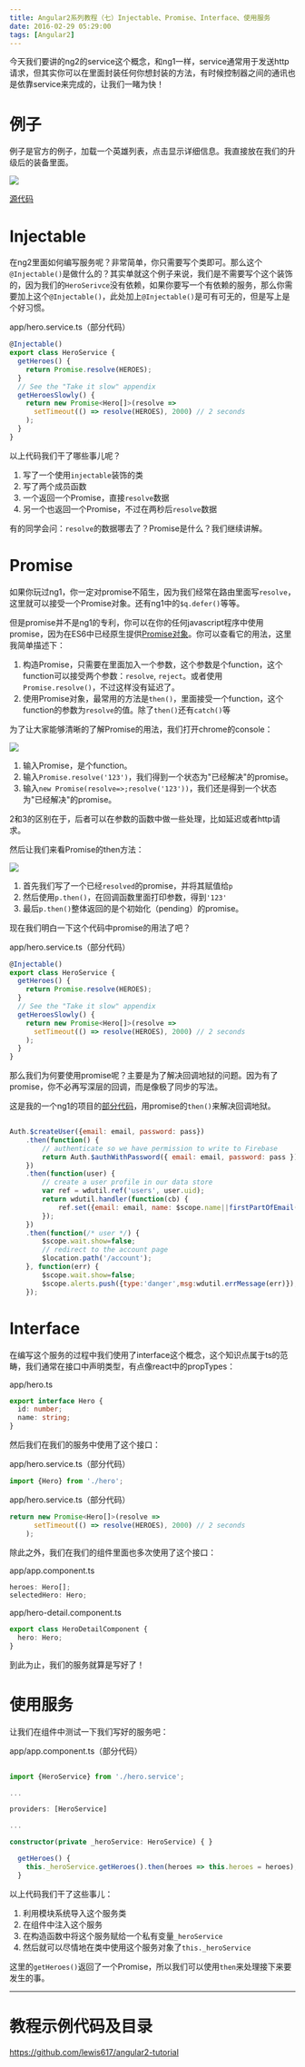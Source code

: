```yaml
---
title: Angular2系列教程（七）Injectable、Promise、Interface、使用服务
date: 2016-02-29 05:29:00
tags: [Angular2]
---
```


今天我们要讲的ng2的service这个概念，和ng1一样，service通常用于发送http请求，但其实你可以在里面封装任何你想封装的方法，有时候控制器之间的通讯也是依靠service来完成的，让我们一睹为快！

<!--more-->

# 例子

例子是官方的例子，加载一个英雄列表，点击显示详细信息。我直接放在我们的升级后的装备里面。

![](https://ws1.sinaimg.cn/large/83900b4egw1f9xnap2tp0j20700k8abd.jpg)

[源代码](https://github.com/lewis617/angular2-tutorial/tree/gh-pages/service)

# Injectable

在ng2里面如何编写服务呢？非常简单，你只需要写个类即可。那么这个`@Injectable()`是做什么的？其实单就这个例子来说，我们是不需要写个这个装饰的，因为我们的`HeroSerivce`没有依赖，如果你要写一个有依赖的服务，那么你需要加上这个`@Injectable()`，此处加上`@Injectable()`是可有可无的，但是写上是个好习惯。

app/hero.service.ts（部分代码）

```ts
@Injectable()
export class HeroService {
  getHeroes() {
    return Promise.resolve(HEROES);
  }
  // See the "Take it slow" appendix
  getHeroesSlowly() {
    return new Promise<Hero[]>(resolve =>
      setTimeout(() => resolve(HEROES), 2000) // 2 seconds
    );
  }
}
```

以上代码我们干了哪些事儿呢？

  1. 写了一个使用`injectable`装饰的类
  2. 写了两个成员函数
  3. 一个返回一个Promise，直接`resolve`数据
  4. 另一个也返回一个Promise，不过在两秒后`resolve`数据

有的同学会问：`resolve`的数据哪去了？Promise是什么？我们继续讲解。

# Promise

如果你玩过ng1，你一定对promise不陌生，因为我们经常在路由里面写`resolve`，这里就可以接受一个Promise对象。还有ng1中的`$q.defer()`等等。

但是promise并不是ng1的专利，你可以在你的任何javascript程序中使用promise，因为在ES6中已经原生提供[Promise对象](https://developer.mozilla.org/zh-CN/docs/Web/JavaScript/Reference/Global_Objects/Promise)。你可以查看它的用法，这里我简单描述下：

  1. 构造Promise，只需要在里面加入一个参数，这个参数是个function，这个function可以接受两个参数：`resolve`, `reject`。或者使用`Promise.resolve()`，不过这样没有延迟了。
  2. 使用Promise对象，最常用的方法是`then()`，里面接受一个function，这个function的参数为`resolve`的值。除了`then()`还有`catch()`等

为了让大家能够清晰的了解Promise的用法，我们打开chrome的console：

![](https://ws2.sinaimg.cn/large/83900b4egw1f9xnb0decnj20e103r3z7.jpg)

  1. 输入Promise，是个function。
  2. 输入`Promise.resolve('123')`，我们得到一个状态为"已经解决"的promise。
  3. 输入`new Promise(resolve=>;resolve('123'))`，我们还是得到一个状态为"已经解决"的promise。

2和3的区别在于，后者可以在参数的函数中做一些处理，比如延迟或者http请求。

然后让我们来看Promise的then方法：

![](https://ws2.sinaimg.cn/large/83900b4egw1f9xnb0lqagj20ec035gm5.jpg)

  1. 首先我们写了一个已经`resolved`的promise，并将其赋值给`p`
  2. 然后使用`p.then()`，在回调函数里面打印参数，得到`'123'`
  3. 最后`p.then()`整体返回的是个初始化（pending）的promise。

现在我们明白一下这个代码中promise的用法了吧？

app/hero.service.ts（部分代码）

```ts
@Injectable()
export class HeroService {
  getHeroes() {
    return Promise.resolve(HEROES);
  }
  // See the "Take it slow" appendix
  getHeroesSlowly() {
    return new Promise<Hero[]>(resolve =>
      setTimeout(() => resolve(HEROES), 2000) // 2 seconds
    );
  }
}
```
那么我们为何要使用promise呢？主要是为了解决回调地狱的问题。因为有了promise，你不必再写深层的回调，而是像极了同步的写法。

这是我的一个ng1的项目的[部分代码](https://github.com/lewis617/daily-task/blob/gh-pages/modules/login/ctrl.js)，用promise的`then()`来解决回调地狱。

```js    
    
Auth.$createUser({email: email, password: pass})
    .then(function() {
        // authenticate so we have permission to write to Firebase
        return Auth.$authWithPassword({ email: email, password: pass });
    })
    .then(function(user) {
        // create a user profile in our data store
        var ref = wdutil.ref('users', user.uid);
        return wdutil.handler(function(cb) {
            ref.set({email: email, name: $scope.name||firstPartOfEmail(email)}, cb);
        });
    })
    .then(function(/* user */) {
        $scope.wait.show=false;
        // redirect to the account page
        $location.path('/account');
    }, function(err) {
        $scope.wait.show=false;
        $scope.alerts.push({type:'danger',msg:wdutil.errMessage(err)});
    });
```

# Interface

在编写这个服务的过程中我们使用了interface这个概念，这个知识点属于ts的范畴，我们通常在接口中声明类型，有点像react中的propTypes：

app/hero.ts

```ts
export interface Hero {
  id: number;
  name: string;
}
```

然后我们在我们的服务中使用了这个接口：

app/hero.service.ts（部分代码）

```ts
import {Hero} from './hero';
```
app/hero.service.ts（部分代码）

```ts   
return new Promise<Hero[]>(resolve =>
      setTimeout(() => resolve(HEROES), 2000) // 2 seconds
    );
```
除此之外，我们在我们的组件里面也多次使用了这个接口：

app/app.component.ts

```ts
heroes: Hero[];
selectedHero: Hero;
```
app/hero-detail.component.ts

```ts
export class HeroDetailComponent {
  hero: Hero;
}
```

到此为止，我们的服务就算是写好了！

# 使用服务

让我们在组件中测试一下我们写好的服务吧：

app/app.component.ts（部分代码）

```ts
    
import {HeroService} from './hero.service';

...

providers: [HeroService]

...

constructor(private _heroService: HeroService) { }

  getHeroes() {
    this._heroService.getHeroes().then(heroes => this.heroes = heroes);
  }
```

以上代码我们干了这些事儿：

  1. 利用模块系统导入这个服务类
  2. 在组件中注入这个服务
  3. 在构造函数中将这个服务赋给一个私有变量`_heroService`
  4. 然后就可以尽情地在类中使用这个服务对象了`this._heroService`

这里的`getHeroes()`返回了一个Promise，所以我们可以使用`then`来处理接下来要发生的事。

* * *

# 教程示例代码及目录

https://github.com/lewis617/angular2-tutorial

